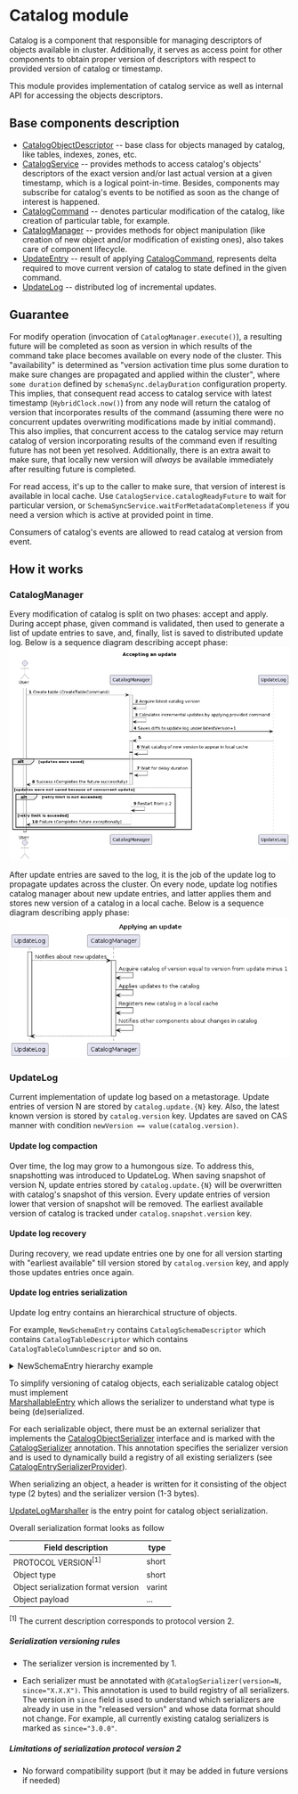 # Catalog module

Catalog is a component that responsible for managing descriptors of objects available in cluster.
Additionally, it serves as access point for other components to obtain proper version of descriptors
with respect to provided version of catalog or timestamp.

This module provides implementation of catalog service as well as internal API for accessing the
objects descriptors.

## Base components description

* [CatalogObjectDescriptor](src/main/java/org/apache/ignite/internal/catalog/descriptors/CatalogObjectDescriptor.java) --
  base class for objects managed by catalog, like tables, indexes, zones, etc.
* [CatalogService](src/main/java/org/apache/ignite/internal/catalog/CatalogService.java) -- provides
  methods to access catalog's objects' descriptors of the exact version and/or last actual version at 
  a given timestamp, which is a logical point-in-time. Besides, components may subscribe for catalog's
  events to be notified as soon as the change of interest is happened.
* [CatalogCommand](src/main/java/org/apache/ignite/internal/catalog/CatalogCommand.java) -- denotes
  particular modification of the catalog, like creation of particular table, for example.
* [CatalogManager](src/main/java/org/apache/ignite/internal/catalog/CatalogManager.java) -- provides
  methods for object manipulation (like creation of new object and/or modification of existing ones),
  also takes care of component lifecycle.
* [UpdateEntry](src/main/java/org/apache/ignite/internal/catalog/storage/UpdateEntry.java) -- 
  result of applying [CatalogCommand](src/main/java/org/apache/ignite/internal/catalog/CatalogCommand.java),
  represents delta required to move current version of catalog to state defined in the given command. 
* [UpdateLog](src/main/java/org/apache/ignite/internal/catalog/storage/UpdateLog.java) -- distributed
  log of incremental updates.

## Guarantee

For modify operation (invocation of `CatalogManager.execute()`), a resulting future will be completed
as soon as version in which results of the command take place becomes available on every node of the
cluster. This "availability" is determined as "version activation time plus some duration to make
sure changes are propagated and applied within the cluster", where `some duration` defined by 
`schemaSync.delayDuration` configuration property. This implies, that consequent read access to 
catalog service with latest timestamp (`HybridClock.now()`) from any node will return the catalog of
version that incorporates results of the command (assuming there were no concurrent updates overwriting
modifications made by initial command). This also implies, that concurrent access to the catalog service
may return catalog of version incorporating results of the command even if resulting future has not been
yet resolved. Additionally, there is an extra await to make sure, that locally new version will 
_always_ be available immediately after resulting future is completed. 

For read access, it's up to the caller to make sure, that version of interest is available in local
cache. Use `CatalogService.catalogReadyFuture` to wait for particular version, or 
`SchemaSyncService.waitForMetadataCompleteness` if you need a version which is active at provided 
point in time.

Consumers of catalog's events are allowed to read catalog at version from event. 

## How it works

### CatalogManager

Every modification of catalog is split on two phases: accept and apply. During accept phase, given command
is validated, then used to generate a list of update entries to save, and, finally, list is saved to 
distributed update log. Below is a sequence diagram describing accept phase:
![Accepting catalog update](tech-notes/accept_update_flow.png)

After update entries are saved to the log, it is the job of the update log to propagate updates across the
cluster. On every node, update log notifies catalog manager about new update entries, and latter applies
them and stores new version of a catalog in a local cache. Below is a sequence diagram describing apply phase:
![Applying catalog update](tech-notes/apply_update_flow.png)

### UpdateLog

Current implementation of update log based on a metastorage. Update entries of version N are stored by
`catalog.update.{N}` key. Also, the latest known version is stored by `catalog.version` key. Updates
are saved on CAS manner with condition `newVersion == value(catalog.version)`.

#### Update log compaction

Over time, the log may grow to a humongous size. To address this, snapshotting was introduced to UpdateLog.
When saving snapshot of version N, update entries stored by `catalog.update.{N}` will be overwritten with
catalog's snapshot of this version. Every update entries of version lower that version of snapshot will be
removed. The earliest available version of catalog is tracked under `catalog.snapshot.version` key.

#### Update log recovery

During recovery, we read update entries one by one for all version starting with "earliest available" till
version stored by `catalog.version` key, and apply those updates entries once again.

#### Update log entries serialization

Update log entry contains an hierarchical structure of objects.

For example, `NewSchemaEntry` contains `CatalogSchemaDescriptor` which
contains `CatalogTableDescriptor` which contains
`CatalogTableColumnDescriptor` and so on.

<details>
  <summary>NewSchemaEntry hierarchy example</summary>

* NewSchemaEntry
  * CatalogSchemaDescriptor
    * CatalogTableDescriptor[]
      * CatalogTableSchemaVersions
        * CatalogTableColumnDescriptor
      * CatalogTableColumnDescriptor\[\]
      *  ...
  * ...
  * CatalogIndexDescriptor\[\]
</details>

To simplify versioning of catalog objects, each serializable catalog object must implement  
[MarshallableEntry](src/main/java/org/apache/ignite/internal/catalog/storage/serialization/MarshallableEntry.java)
which allows the serializer to understand what type is being (de)serialized.

For each serializable object, there must be an external serializer that implements the 
[CatalogObjectSerializer](src/main/java/org/apache/ignite/internal/catalog/storage/serialization/CatalogObjectSerializer.java)
interface and is marked with the 
[CatalogSerializer](src/main/java/org/apache/ignite/internal/catalog/storage/serialization/CatalogSerializer.java) annotation.
This annotation specifies the serializer version and is used to dynamically build a registry of all existing serializers
(see [CatalogEntrySerializerProvider](src/main/java/org/apache/ignite/internal/catalog/storage/serialization/CatalogEntrySerializerProvider.java)).

When serializing an object, a header is written for it consisting of the  object type (2 bytes) and the serializer version (1-3 bytes).

[UpdateLogMarshaller](src/main/java/org/apache/ignite/internal/catalog/storage/serialization/UpdateLogMarshaller.java)
is the entry point for catalog object serialization.

Overall serialization format looks as follow

| Field description                   | type   |
|-------------------------------------|--------|
| PROTOCOL VERSION<sup>[1]</sup>      | short  | 
| Object type                         | short  |
| Object serialization format version | varint |
| Object payload                      | ...    |

<sup>[1]</sup> The current description corresponds to protocol version 2.

##### Serialization versioning rules

-   The serializer version is incremented by 1.

-   Each serializer must be annotated with
    `@CatalogSerializer(version=N, since="X.X.X")`. This
    annotation is used to build registry of all serializers. The
    version in `since` field is used to understand which
    serializers are already in use in the "released version" and whose
    data format should not change. For example, all currently existing
    catalog serializers is marked as `since="3.0.0"`.

##### Limitations of serialization protocol version 2

-   No forward compatibility support (but it may be added in future versions if needed)
